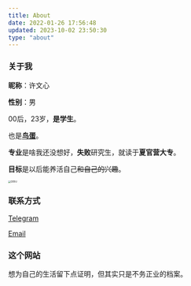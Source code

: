 ```yaml
---
title: About
date: 2022-01-26 17:56:48
updated: 2023-10-02 23:50:30
type: "about"
---
```


### 关于我

**昵称**：许文心

**性别**：男

00后，23岁，**是学生**。

也是[**鸟蛋**](https://space.bilibili.com/282994)。

**专业**是啥我还没想好，**失败**研究生，就读于**夏官营大专**。

**目标**是以后能养活自己~~和自己的兴趣~~。

<img src="https://s2.loli.net/2023/04/24/4FDHhbzN1pAQsiI.png" alt="DEBU" style="zoom:33%;" />

### 联系方式

[Telegram](https://t.me/XwX12596)

[Email](mailto:xumh20@gmail.com)

### 这个网站
想为自己的生活留下点证明，但其实只是不务正业的档案。
